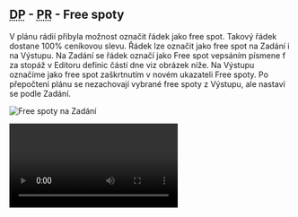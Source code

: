 ﻿---
categories: [fenix]
layout: fenix
---
## <abbr title="Detailní plán">DP</abbr> - <abbr title="Plán rádií">PR</abbr> - Free spoty
V plánu rádií přibyla možnost označit řádek jako free spot. Takový řádek dostane 100% ceníkovou slevu. 
Řádek lze označit jako free spot na Zadání i na Výstupu. Na Zadání se řádek označí jako Free spot vepsáním písmene f za stopáž v Editoru definic částí dne viz obrázek níže.
Na Výstupu označíme jako free spot zaškrtnutím v novém ukazateli Free spoty. Po přepočtení plánu se nezachovají vybrané free spoty z Výstupu, ale nastaví se podle Zadání.

![Free spoty na Zadání]({{site.url}}/data/freespot.png "Free spoty na Zadání")

<video src="{{site.url}}/data/freespoty.mp4" type="video/mp4" controls>Free spoty</video>   

